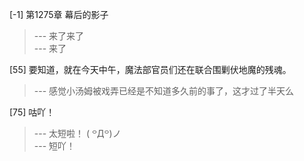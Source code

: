 
[-1] 第1275章 幕后的影子
>--- 来了来了<br>
>--- 来了<br>

[55] 要知道，就在今天中午，魔法部官员们还在联合围剿伏地魔的残魂。
>--- 感觉小汤姆被戏弄已经是不知道多久前的事了，这才过了半天么<br>

[75] 咕吖！
>--- 太短啦！ ( ꒪Д꒪)ノ<br>
>--- 短吖！<br>
